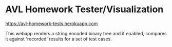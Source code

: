 # AVL Homework Tester/Visualization
https://avl-homework-tests.herokuapp.com

This webapp renders a string encoded binary tree and if enabled, compares it against 'recorded' results for a set of test cases.

